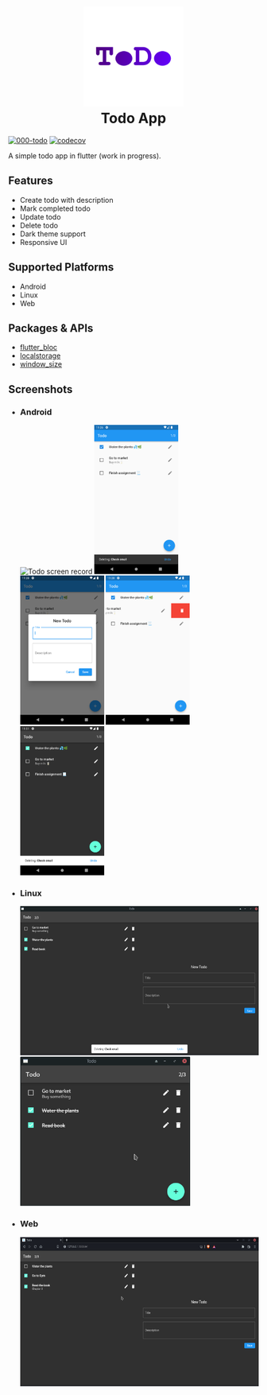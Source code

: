 <h1 align="center">
<img src="./assets/icons/todo-icon.png" height="200px" alt="Todo app logo"/>
<br>
Todo App
</h1>

[![000-todo](https://github.com/albinpk/flutter-apps/actions/workflows/000-todo.yaml/badge.svg?branch=master)](https://github.com/albinpk/flutter-apps/actions/workflows/000-todo.yaml)
[![codecov](https://codecov.io/gh/albinpk/flutter-apps/branch/master/graph/badge.svg?token=K4XAWGNR2F)](https://codecov.io/gh/albinpk/flutter-apps)

A simple todo app in flutter (work in progress).

## Features

- Create todo with description
- Mark completed todo
- Update todo
- Delete todo
- Dark theme support
- Responsive UI

## Supported Platforms

- Android
- Linux
- Web

## Packages & APIs

- [flutter_bloc](https://pub.dev/packages/flutter_bloc)
- [localstorage](https://pub.dev/packages/localstorage)
- [window_size](https://github.com/google/flutter-desktop-embedding/tree/main/plugins/window_size)

## Screenshots

- ### Android

  <p>
      <img src="./images/android/todo-screen-record.gif" alt="Todo screen record" height="300" />
      <img src="./images/android/todo-home-page.png" alt="Todo home page" height="300" />
      <img src="./images/android/todo-form.png" alt="Todo form" height="300" />
      <img src="./images/android/todo-swipe.png" alt="Todo swipe" height="300" />
      <img src="./images/android/todo-dark-mode.png" alt="Todo dark mode" height="300" />
  </p>

- ### Linux

  <p>
      <img src="./images/linux/todo-home.png" alt="Todo home page" height="300" />
      <img src="./images/linux/todo-home-resize.png" alt="Todo home resized" height="300" />
  </p>

- ### Web

  <p>
      <img src="./images/web/todo-home.png" alt="Todo home page" height="300" />
  </p>
